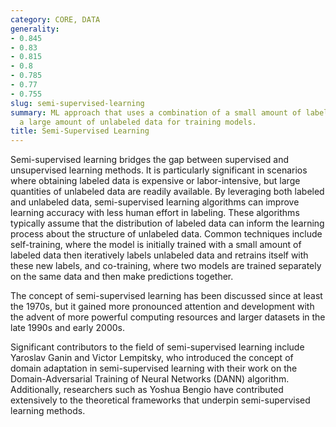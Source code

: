 ```yaml
---
category: CORE, DATA
generality:
- 0.845
- 0.83
- 0.815
- 0.8
- 0.785
- 0.77
- 0.755
slug: semi-supervised-learning
summary: ML approach that uses a combination of a small amount of labeled data and
  a large amount of unlabeled data for training models.
title: Semi-Supervised Learning
---
```


Semi-supervised learning bridges the gap between supervised and unsupervised learning methods. It is particularly significant in scenarios where obtaining labeled data is expensive or labor-intensive, but large quantities of unlabeled data are readily available. By leveraging both labeled and unlabeled data, semi-supervised learning algorithms can improve learning accuracy with less human effort in labeling. These algorithms typically assume that the distribution of labeled data can inform the learning process about the structure of unlabeled data. Common techniques include self-training, where the model is initially trained with a small amount of labeled data then iteratively labels unlabeled data and retrains itself with these new labels, and co-training, where two models are trained separately on the same data and then make predictions together.

The concept of semi-supervised learning has been discussed since at least the 1970s, but it gained more pronounced attention and development with the advent of more powerful computing resources and larger datasets in the late 1990s and early 2000s.

Significant contributors to the field of semi-supervised learning include Yaroslav Ganin and Victor Lempitsky, who introduced the concept of domain adaptation in semi-supervised learning with their work on the Domain-Adversarial Training of Neural Networks (DANN) algorithm. Additionally, researchers such as Yoshua Bengio have contributed extensively to the theoretical frameworks that underpin semi-supervised learning methods.